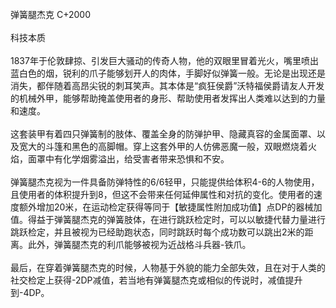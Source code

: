 <title>弹簧腿杰克</title>
<meta name="GENERATOR" content="WinCHM">
<meta http-equiv="Content-Type" content="text/html; charset=gb2312">
<br>弹簧腿杰克 C+2000
<br>
<br>科技本质
<br>
<br>1837年于伦敦肆掠、引发巨大骚动的传奇人物，他的双眼里冒着光火，嘴里喷出蓝白色的烟，锐利的爪子能够划开人的肉体，手脚好似弹簧一般。无论是出现还是消失，都伴随着高昂尖锐的刺耳笑声。其本体是“疯狂侯爵”沃特福侯爵请友人开发的机械外甲，能够帮助掩盖使用者的身形、帮助使用者发挥出人类难以达到的力量和速度。
<br>
<br>这套装甲有着四只弹簧制的肢体、覆盖全身的防弹护甲、隐藏真容的金属面罩、以及宽大的斗篷和黑色的高脚帽。穿上这套外甲的人仿佛恶魔一般，双眼燃烧着火焰，面罩中有化学烟雾溢出，给受害者带来恐惧和不安。
<br>
<br>弹簧腿杰克视为一件具备防弹特性的6/6轻甲，只能提供给体积4-6的人物使用，且使用者的体积提升到8，但这不会带来任何延伸属性和对抗的变化。使用者的速度额外增加20米，在运动检定获得等同于【敏捷属性附加成功值】点DP的器械加值。得益于弹簧腿杰克的弹簧肢体，在进行跳跃检定时，可以以敏捷代替力量进行跳跃检定，并且被视为已经助跑状态，同时跳跃时每个成功数可以跳出2米的距离。此外，弹簧腿杰克的利爪能够被视为近战格斗兵器-铁爪。
<br>
<br>最后，在穿着弹簧腿杰克的时候，人物基于外貌的能力全部失效，且在对于人类的社交检定上获得-2DP减值，若当地有弹簧腿杰克或相似的传说时，减值提升到-4DP。
<br>
<br>